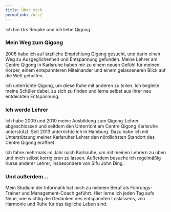 ```yaml
---
title: Über mich
permalink: /urs/
---
```

Ich bin Urs Reupke und ich liebe Qigong.

### Mein Weg zum Qigong
2006 habe ich auf ärztliche Empfehlung Qigong gesucht, und darin einen Weg zu Ausgeglichenheit und Entspannung gefunden. Meine Lehrer am Centre Qigong in Karlsruhe haben mir zu einem neuen Gefühl für meinen Körper, einem entspannteren Miteinander und einem gelasseneren Blick auf die Welt geholfen.

Ich unterrichte Qigong, um diese Ruhe mit anderen zu teilen. Ich begleite meine Schüler dabei, zu sich zu finden und lerne selbst aus ihrer neu entdeckten Entspannung.

### Ich werde Lehrer
Ich habe 2009 und 2010 meine Ausbildung zum Qigong-Lehrer abgeschlossen und seitdem den Unterricht am Centre Qigong Karlsruhe unterstützt. Seit 2013 unterrichte ich in Hamburg. Dazu habe ich mit Unterstützung meiner Karlsruher Lehrer den nördlichsten Standort des Centre Qigong eröffnet.

Ich fahre mehrmals im Jahr nach Karlsruhe, um mit meinen Lehrern zu üben und mich selbst korrigieren zu lassen. Außerdem besuche ich regelmäßig Kurse anderer Lehrer, insbesondere von Sifu John Ding.

### Und außerdem…
Mein Studium der Informatik hat mich zu meinem Beruf als Führungs-Trainer und Management-Coach geführt. Hier lerne ich jeden Tag aufs Neue, wie wichtig die Gedanken des entspannten Loslassens, von Harmonie und Ruhe für das tägliche Leben sind.